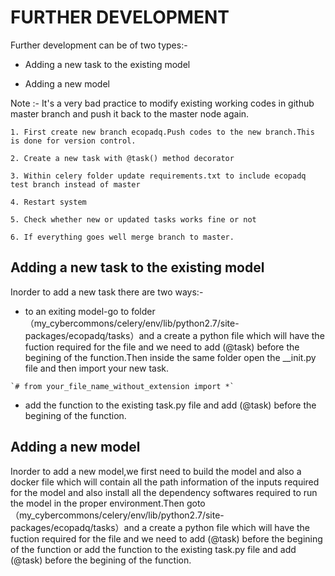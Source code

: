 FURTHER DEVELOPMENT
=====================


Further development can be of two types:-
   * Adding a new task to the existing model
    
   * Adding a new model


Note :- It's a very bad practice to modify existing working codes in github master branch and push it back to the master node again.

    1. First create new branch ecopadq.Push codes to the new branch.This is done for version control. 

    2. Create a new task with @task() method decorator

    3. Within celery folder update requirements.txt to include ecopadq test branch instead of master

    4. Restart system
    
    5. Check whether new or updated tasks works fine or not
    
    6. If everything goes well merge branch to master.

Adding a new task to the existing model
--------------------------------------------

Inorder to add a new task there are two ways:-
   * to an exiting model-go to folder （my_cybercommons/celery/env/lib/python2.7/site-packages/ecopadq/tasks）and a create a python file which will have the fuction required for the file and we need to add (@task) before the begining of the function.Then inside the same folder open the __init.py file and then import your new task.
   
    `# from your_file_name_without_extension import *`
  
   * add the function to the existing task.py file and add (@task) before the begining of the function. 
 

Adding a new model
---------------------

Inorder to add a new model,we first need to build the model and also a docker file which will contain all the path information of the inputs required for the model and also install all the dependency softwares required to run the model in the proper environment.Then goto （my_cybercommons/celery/env/lib/python2.7/site-packages/ecopadq/tasks）and a create a python file which will have the fuction required for the file and we need to add (@task) before the begining of the function or  add the function to the existing task.py file and add (@task) before the begining of the function.
